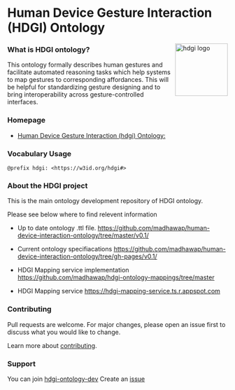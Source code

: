 # Human Device Gesture Interaction (HDGI) Ontology

<img src="https://madhawap.github.io/human-device-interaction-ontology/v0.1/images/hdgiLogo.png" align="right"
     alt="hdgi logo" width="" height="120">

### What is HDGI ontology?
This ontology formally describes human gestures and facilitate automated reasoning tasks which help systems to map gestures to corresponding affordances. This will be helpful for standardizing gesture designing and to bring interoperability across gesture-controlled interfaces.

### Homepage

- [Human Device Gesture Interaction (hdgi) Ontology: ](https://madhawap.github.io/human-device-interaction-ontology/v0.1/index-en.html)

### Vocabulary Usage

    @prefix hdgi: <https://w3id.org/hdgi#>

### About the HDGI project

This is the main ontology development repository of HDGI ontology.

Please see below where to find relevent information

- Up to date ontology .ttl file. 
https://github.com/madhawap/human-device-interaction-ontology/tree/master/v0.1/

- Current ontology specifiacations
https://github.com/madhawap/human-device-interaction-ontology/tree/gh-pages/v0.1/

- HDGI Mapping service implementation
https://github.com/madhawap/hdgi-ontology-mappings/tree/master

- HDGI Mapping service
https://hdgi-mapping-service.ts.r.appspot.com

### Contributing
Pull requests are welcome. For major changes, please open an issue first to discuss what you would like to change.

 Learn more about [contributing](https://github.com/madhawap/human-device-interaction-ontology/blob/master/CONTRIBUTING.md).

### Support

You can join [hdgi-ontology-dev](https://hdgi-ontology.slack.com/archives/C014C6GRWE9)
Create an [issue](https://github.com/madhawap/human-device-interaction-ontology/issues)



